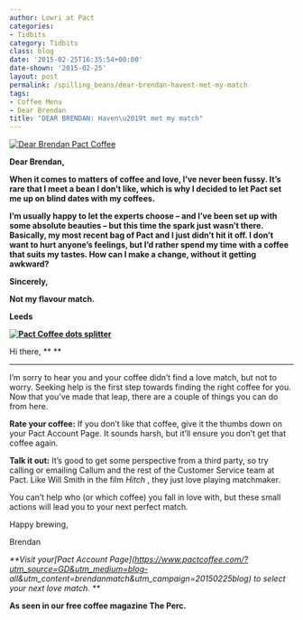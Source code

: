 ```yaml
---
author: Lowri at Pact
categories:
- Tidbits
category: Tidbits
class: blog
date: '2015-02-25T16:35:54+00:00'
date-shown: '2015-02-25'
layout: post
permalink: /spilling_beans/dear-brendan-havent-met-my-match
tags:
- Coffee Menu
- Dear Brendan
title: "DEAR BRENDAN: Haven\u2019t met my match"
---
```


[![Dear Brendan Pact
Coffee](https://pactcoffee.files.wordpress.com/2014/12/dearbrendan.jpg)](https://pactcoffee.files.wordpress.com/2014/12/dearbrendan.jpg)

**Dear Brendan,**

**When it comes to matters of coffee and love, I’ve never been fussy. It’s
rare that I meet a bean I don’t like, which is why I decided to let Pact set
me up on blind dates with my coffees.**

**I’m usually happy to let the experts choose – and I’ve been set up with some
absolute beauties – but this time the spark just wasn’t there. Basically, my
most recent bag of Pact and I just didn’t hit it off. I don’t want to hurt
anyone’s feelings, but I’d rather spend my time with a coffee that suits my
tastes. How can I make a change, without it getting awkward?**

**Sincerely,**

**Not my flavour match.**

**Leeds**

****[![Pact Coffee dots
splitter](https://pactcoffee.files.wordpress.com/2015/02/pact_dots_splitter.jpg)](https://pactcoffee.files.wordpress.com/2015/02/pact_dots_splitter.jpg)****

Hi there, ** **  
****

I’m sorry to hear you and your coffee didn’t find a love match, but not to
worry. Seeking help is the first step towards finding the right coffee for
you. Now that you’ve made that leap, there are a couple of things you can do
from here.

**Rate your coffee:** If you don’t like that coffee, give it the thumbs down
on your Pact Account Page. It sounds harsh, but it’ll ensure you don’t get
that coffee again.

**Talk it out:** It’s good to get some perspective from a third party, so try
calling or emailing Callum and the rest of the Customer Service team at Pact.
Like Will Smith in the film _Hitch_ , they just love playing matchmaker.

You can’t help who (or which coffee) you fall in love with, but these small
actions will lead you to your next perfect match.

Happy brewing,

Brendan

_**Visit your[Pact Account
Page](https://www.pactcoffee.com/?utm_source=GD&utm_medium=blog-
all&utm_content=brendanmatch&utm_campaign=20150225blog) to select your next
love match. **_

**As seen in our free coffee magazine The Perc.**